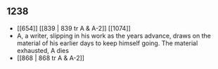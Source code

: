## 1238
- [[654]] [[839 | 839 tr A &amp; A-2]] [[1074]] 
- A, a writer, slipping in his work as the years advance, draws on the material of his earlier days to keep himself going. The material exhausted, A dies
- [[868 | 868 tr A &amp; A-2]] 

